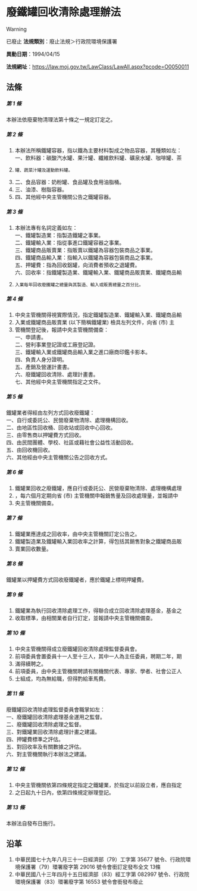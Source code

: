 # 廢鐵罐回收清除處理辦法


> [!WARNING]
> 已廢止
**法規類別**：廢止法規＞行政院環境保護署

**異動日期**：1994/04/15  

**法規網址**：https://law.moj.gov.tw/LawClass/LawAll.aspx?pcode=O0050011



## 法條
##### 第 1 條
本辦法依廢棄物清理法第十條之一規定訂定之。

##### 第 2 條
1. 本辦法所稱鐵罐容器，指以鐵為主要材料製成之物品容器，其種類如左：  
一、飲料器：碳酸汽水罐、果汁罐、纖維飲料罐、礦泉水罐、咖啡罐、茶
1.     罐、蔬菜汁罐及運動飲料罐。
1. 二、食品容器：奶粉罐、食品罐及食用油脂桶。
1. 三、油漆、樹脂容器。
1. 四、其他經中央主管機關公告之鐵罐容器。

##### 第 3 條
1. 本辦法專有名詞定義如左：  
一、鐵罐製造業：指製造鐵罐之事業。  
二、鐵罐輸入業：指從事進口鐵罐容器之事業。  
三、鐵罐商品販賣業：指販賣以鐵罐為容器包裝商品之事業。  
四、鐵罐商品輸入業：指輸入以鐵罐為容器包裝商品之事業。  
五、押罐費：指為回收鋁罐，向消費者預收之退罐費。  
六、回收率：指鐵罐製造業、鐵罐輸入業、鐵罐商品販賣業、鐵罐商品輸
1.     入業每年回收廢鐵罐之總量與其製造、輸入或販賣總量之百分比。

##### 第 4 條
1. 中央主管機關得視實際情況，指定鐵罐製造業、鐵罐輸入業、鐵罐商品輸
1. 入業或鐵罐商品販賣業 (以下簡稱鐵罐業) 檢具左列文件，向省 (市) 主
1. 管機關登記後，報請中央主管機關備查：  
一、申請書。  
二、營利事業登記證或工廠登記證。  
三、鐵罐輸入業或鐵罐商品輸入業之進口廠商印鑑卡影本。  
四、負責人身分證明。  
五、產銷及營運計畫書。  
六、廢鐵罐回收清除、處理計畫書。  
七、其他經中央主管機關指定之文件。

##### 第 5 條
鐵罐業者得經由左列方式回收廢鐵罐：  
一、自行或委託公、民營廢棄物清除、處理機構回收。  
二、由地區性回收桶、回收站或回收中心回收。  
三、由零售商以押罐費方式回收。  
四、由民間團體、學校、社區或藉社會公益性活動回收。  
五、由回收機回收。  
六、其他經由中央主管機關公告之回收方式。

##### 第 6 條
1. 鐵罐業回收之廢鐵罐，應自行或委託公、民營廢棄物清除、處理機構處理
1. ，每六個月定期向省 (市) 主管機關申報銷售量及回收處理量，並報請中
1. 央主管機關備查。

##### 第 7 條
1. 鐵罐業應達成之回收率，由中央主管機關訂定公告之。
1. 鐵罐製造業及鐵罐輸入業回收率之計算，得包括其銷售對象之鐵罐商品販
1. 賣業回收數量。

##### 第 8 條
鐵罐業以押罐費方式回收廢鐵罐者，應於鐵罐上標明押罐費。

##### 第 9 條
1. 鐵罐業為執行回收清除處理工作，得聯合成立回收清除處理基金，基金之
1. 收取標準，由相關業者自行訂定，並報請中央主管機關備查。

##### 第 10 條
1. 中央主管機關得成立廢鐵罐回收清除處理監督委員會。
1. 前項委員會置委員十一人至十三人，其中一人為主任委員，聘期二年，期
1. 滿得續聘之。
1. 前項委員，由中央主管機關聘請有關機關代表、專家、學者、社會公正人
1. 士組成，均為無給職，但得酌給車馬費。

##### 第 11 條
廢鐵罐回收清除處理監督委員會職掌如左：  
一、廢鐵罐回收清除處理基金運用之監督。  
二、廢鐵罐回收清除處理之監督。  
三、對鐵罐業回收清除處理計畫之建議。  
四、押罐費標準之評估。  
五、對回收率及有關數據之評估。  
六、對主管機關執行本辦法之建議。

##### 第 12 條
1. 中央主管機關依第四條規定指定之鐵罐業，於指定以前設立者，應自指定
1. 之日起九十日內，依第四條規定辦理登記。

##### 第 13 條
本辦法自發布日施行。

## 沿革
1. 中華民國七十九年八月三十一日經濟部（79）工字第 35677  號令、行政院環境保護署（79）環署廢字第 29016  號令會銜訂定發布全文 13條
1. 中華民國八十三年四月十五日經濟部（83）經工字第 082997 號令、行政院環境保護署（83）環署廢字第 16553  號令會銜發布廢止
